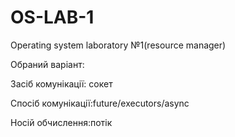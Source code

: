 # OS-LAB-1
Operating system laboratory №1(resource manager)

Обраний варіант:

Засіб комунікації: сокет


Спосіб комунікації:future/executors/async


Носій обчислення:потік
